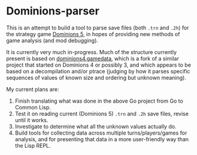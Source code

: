 # Dominions-parser

This is an attempt to build a tool to parse save files (both `.trn` and `.2h`)
for the strategy game [Dominions 5](https://www.illwinter.com/dom5/index.html),
in hopes of providing new methods of game analysis (and mod debugging).

It is currently very much in-progress. Much of the structure currently present
is based on
[dominions4.gamedata](https://github.com/blitzserver/dominions4.gamedata),
which is a fork of a similar project that started on Dominions 4 or possibly 3,
and which appears to be based on a decompilation and/or ptrace (judging by how
it parses specific sequences of values of known size and ordering but unknown
meaning).

My current plans are:

1. Finish translating what was done in the above Go project from Go to Common
	 Lisp.
2. Test it on reading current (Dominions 5) `.trn` and `.2h` save files, revise
	 until it works.
3. Investigate to determine what all the unknown values actually do.
4. Build tools for collecting data across multiple turns/players/games for
	 analysis, and for presenting that data in a more user-friendly way than the
	 Lisp REPL.
